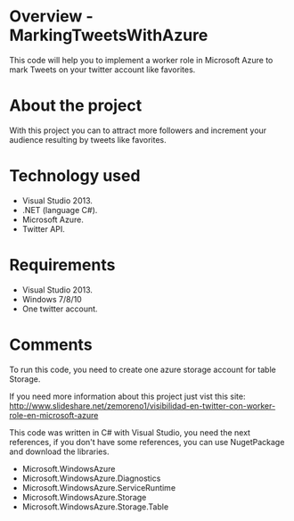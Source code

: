 # Overview - MarkingTweetsWithAzure
This code will help you to implement a worker role in Microsoft Azure to mark Tweets on your twitter account like favorites.

# About the project

With this project you can to attract more followers and increment your audience resulting by tweets like favorites.

# Technology used
* Visual Studio 2013.
* .NET (language C#).
* Microsoft Azure.
* Twitter API.

# Requirements

* Visual Studio 2013.
* Windows 7/8/10
* One twitter account.

# Comments

To run this code, you need to create one azure storage account for table Storage.

If you need more information about this project just vist this site: http://www.slideshare.net/zemoreno1/visibilidad-en-twitter-con-worker-role-en-microsoft-azure

This code was written in C# with Visual Studio, you need the next references, if you don't have some references, you can use NugetPackage and download the libraries.

* Microsoft.WindowsAzure
* Microsoft.WindowsAzure.Diagnostics
* Microsoft.WindowsAzure.ServiceRuntime
* Microsoft.WindowsAzure.Storage
* Microsoft.WindowsAzure.Storage.Table

